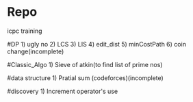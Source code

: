 # Repo
icpc training

#DP
	1) ugly no
	2) LCS
	3) LIS
	4) edit_dist
	5) minCostPath
	6) coin change(incomplete)

#Classic_Algo
	1) Sieve of atkin(to find list of prime nos)

#data structure
	1) Pratial sum (codeforces)(incomplete)

#discovery
	1) Increment operator's use
